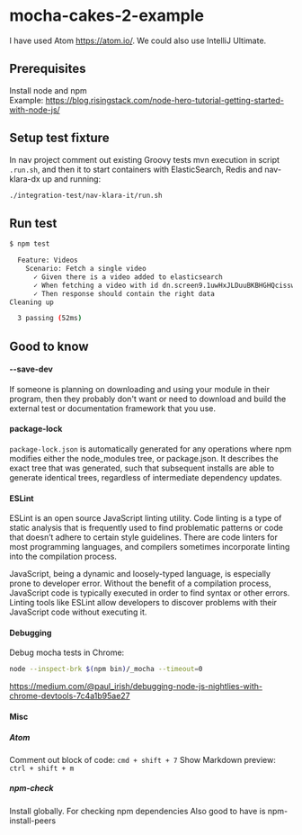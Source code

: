 
# mocha-cakes-2-example
I have used Atom https://atom.io/. We could also use IntelliJ Ultimate.

## Prerequisites ##
Install node and npm  
Example:
https://blog.risingstack.com/node-hero-tutorial-getting-started-with-node-js/

## Setup test fixture ##
In nav project comment out existing Groovy tests mvn execution in script `.run.sh`, and then it to start containers with ElasticSearch, Redis and nav-klara-dx up and running:
```sh
./integration-test/nav-klara-it/run.sh
```

## Run test ##
```sh
$ npm test

  Feature: Videos
    Scenario: Fetch a single video
      ✓ Given there is a video added to elasticsearch
      ✓ When fetching a video with id dn.screen9.1uwHxJLDuuBKBHGHQcissw/ from nav-klara-dn
      ✓ Then response should contain the right data
Cleaning up

  3 passing (52ms)
```

## Good to know ##

#### --save-dev ####
If someone is planning on downloading and using your module in their program, then they probably don't want or need to download and build the external test or documentation framework that you use.

#### package-lock ####
`package-lock.json` is automatically generated for any operations where npm modifies either the node_modules tree, or package.json. It describes the exact tree that was generated, such that subsequent installs are able to generate identical trees, regardless of intermediate dependency updates.

#### ESLint ####
ESLint is an open source JavaScript linting utility. Code linting is a type of static analysis that is frequently used to find problematic patterns or code that doesn’t adhere to certain style guidelines. There are code linters for most programming languages, and compilers sometimes incorporate linting into the compilation process.

JavaScript, being a dynamic and loosely-typed language, is especially prone to developer error. Without the benefit of a compilation process, JavaScript code is typically executed in order to find syntax or other errors. Linting tools like ESLint allow developers to discover problems with their JavaScript code without executing it.

#### Debugging ####
Debug mocha tests in Chrome:
```sh
node --inspect-brk $(npm bin)/_mocha --timeout=0
```
https://medium.com/@paul_irish/debugging-node-js-nightlies-with-chrome-devtools-7c4a1b95ae27

#### Misc ####
##### Atom #####
Comment out block of code: `cmd + shift + 7`
Show Markdown preview: `ctrl + shift + m`

##### npm-check #####
Install globally. For checking npm dependencies
Also good to have is npm-install-peers

